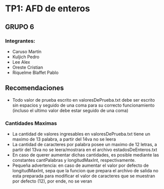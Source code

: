 # TP1: AFD de enteros  
## GRUPO 6  
### Integrantes: 
* Caruso Martín
* Kuljich Pedro 
* Lee Alex
* Oreste Cristian
* Riquelme Blaffet Pablo

## Recomendaciones
* Todo valor de prueba escrito en valoresDePrueba.txt debe ser escrito sin espacios y seguido de una coma para su correcto funcionamiento (incluso el ultimo valor debe estar seguido de una coma)  

### Cantidades Maximas 
* La cantidad de valores ingresables en valoresDePrueba.txt tiene un maximo de 13 palabra, a partir del 14va no se leera  		
* La cantidad de caracteres por palabra posee un maximo de 12 letras, a partir del 13va no se leera/mostrara en el archivo estadosDeEnteros.txt 
* En caso de querer aumentar dichas cantidades, es posible mediante las constantes cantPalabras y longitudMaxInt, respectivamente.   
* Pequeña advertencia: en caso de aumentar el valor por defecto de longitudMaxInt, sepa que la funcion que prepara el archivo de salida no esta preparada para modificar el valor de caracteres que se muestran por defecto (12), por ende, no se veran

